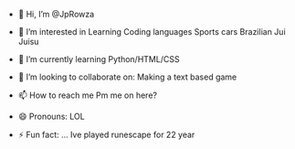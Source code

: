 - 👋 Hi, I’m @JpRowza
- 👀 I’m interested in 
Learning Coding languages 
Sports cars
Brazilian Jui Juisu 

- 🌱 I’m currently learning
Python/HTML/CSS 
- 💞️ I’m looking to collaborate on: 
Making a text based game

- 📫 How to reach me 
Pm me on here?

- 😄 Pronouns:
LOL

- ⚡ Fun fact: ...
Ive played runescape for 22 year

<!---
JpRowza/JpRowza is a ✨ special ✨ repository because its `README.md` (this file) appears on your GitHub profile.
You can click the Preview link to take a look at your changes.
--->
